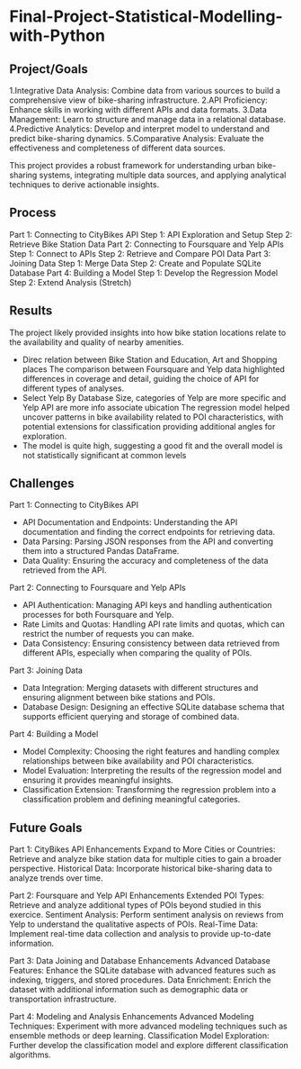 # Final-Project-Statistical-Modelling-with-Python

## Project/Goals
1.Integrative Data Analysis:
	Combine data from various sources to build a comprehensive view of bike-sharing infrastructure.
2.API Proficiency:
	Enhance skills in working with different APIs and data formats.
3.Data Management:
	Learn to structure and manage data in a relational database.
4.Predictive Analytics:
	Develop and interpret model to understand and predict bike-sharing dynamics.
5.Comparative Analysis:
	Evaluate the effectiveness and completeness of different data sources.
	
This project provides a robust framework for understanding urban bike-sharing systems, integrating multiple data sources, and applying analytical techniques to derive actionable insights.

## Process
Part 1: Connecting to CityBikes API
	Step 1: API Exploration and Setup
	Step 2: Retrieve Bike Station Data
Part 2: Connecting to Foursquare and Yelp APIs
	Step 1: Connect to APIs
	Step 2: Retrieve and Compare POI Data
Part 3: Joining Data
	Step 1: Merge Data
	Step 2: Create and Populate SQLite Database
Part 4: Building a Model
	Step 1: Develop the Regression Model
	Step 2: Extend Analysis (Stretch)

## Results
The project likely provided insights into how bike station locations relate to the availability and quality of nearby amenities.
- Direc relation between Bike Station and Education, Art and Shopping places
The comparison between Foursquare and Yelp data highlighted differences in coverage and detail, guiding the choice of API for different types of analyses.
- Select Yelp By Database Size, categories of Yelp are more specific and Yelp API are more info associate ubication
The regression model helped uncover patterns in bike availability related to POI characteristics, with potential extensions for classification providing additional angles for exploration.
- The model is quite high, suggesting a good fit and the overall model is not statistically significant at common levels

## Challenges 
Part 1: Connecting to CityBikes API
- API Documentation and Endpoints:
Understanding the API documentation and finding the correct endpoints for retrieving data.
- Data Parsing:
Parsing JSON responses from the API and converting them into a structured Pandas DataFrame.
- Data Quality:
Ensuring the accuracy and completeness of the data retrieved from the API.

Part 2: Connecting to Foursquare and Yelp APIs
- API Authentication:
Managing API keys and handling authentication processes for both Foursquare and Yelp.
- Rate Limits and Quotas:
Handling API rate limits and quotas, which can restrict the number of requests you can make.
- Data Consistency:
Ensuring consistency between data retrieved from different APIs, especially when comparing the quality of POIs.

Part 3: Joining Data
- Data Integration:
Merging datasets with different structures and ensuring alignment between bike stations and POIs.
- Database Design:
Designing an effective SQLite database schema that supports efficient querying and storage of combined data.

Part 4: Building a Model
- Model Complexity:
Choosing the right features and handling complex relationships between bike availability and POI characteristics.
- Model Evaluation:
Interpreting the results of the regression model and ensuring it provides meaningful insights.
- Classification Extension:
Transforming the regression problem into a classification problem and defining meaningful categories.

## Future Goals

Part 1: CityBikes API Enhancements
Expand to More Cities or Countries:
Retrieve and analyze bike station data for multiple cities to gain a broader perspective.
Historical Data:
Incorporate historical bike-sharing data to analyze trends over time.

Part 2: Foursquare and Yelp API Enhancements
Extended POI Types:
Retrieve and analyze additional types of POIs beyond studied in this exercice.
Sentiment Analysis:
Perform sentiment analysis on reviews from Yelp to understand the qualitative aspects of POIs.
Real-Time Data:
Implement real-time data collection and analysis to provide up-to-date information.

Part 3: Data Joining and Database Enhancements
Advanced Database Features:
Enhance the SQLite database with advanced features such as indexing, triggers, and stored procedures.
Data Enrichment:
Enrich the dataset with additional information such as demographic data or transportation infrastructure.

Part 4: Modeling and Analysis Enhancements
Advanced Modeling Techniques:
Experiment with more advanced modeling techniques such as ensemble methods or deep learning.
Classification Model Exploration:
Further develop the classification model and explore different classification algorithms.
